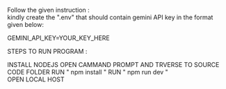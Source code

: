Follow the given instruction :  
kindly create the ".env" that should contain gemini API key in the format given below:

GEMINI_API_KEY=YOUR_KEY_HERE

STEPS TO RUN PROGRAM :

INSTALL NODEJS
OPEN CAMMAND PROMPT AND TRVERSE TO SOURCE CODE FOLDER
RUN " npm install "
RUN " npm run dev "
OPEN LOCAL HOST
